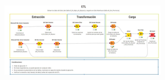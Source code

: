 ![DataWareHouse](https://raw.githubusercontent.com/Lady-Lopez-2025/Conectividad_Instituciones_Educativas_Boyaca/main/DataWareHouse/Dim_provincias/dim_provincias.jpeg)
